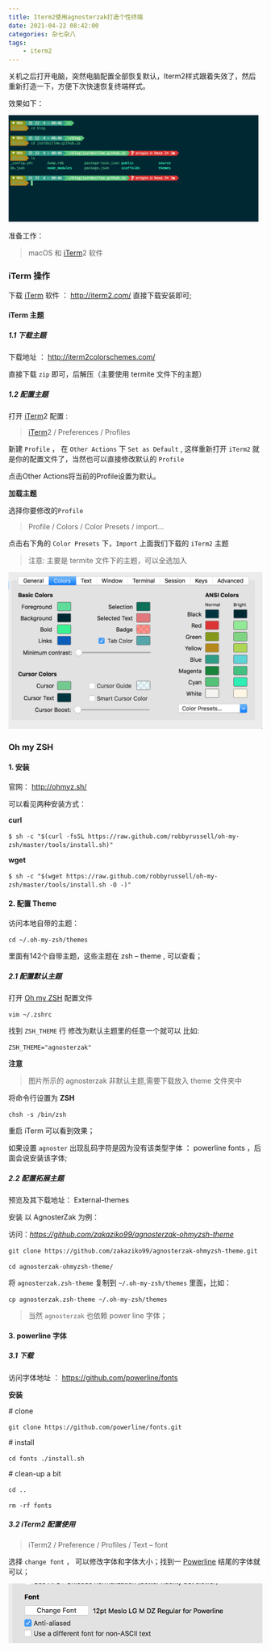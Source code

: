 ```yaml
---
title: Iterm2使用agnosterzak打造个性终端
date: 2021-04-22 08:42:00
categories: 杂七杂八
tags:
	- iterm2
---
```


关机之后打开电脑，突然电脑配置全部恢复默认，Iterm2样式跟着失效了，然后重新打造一下，方便下次快速恢复终端样式。

效果如下：

<img src="/img/iterm2css.png" />

<!-- more -->

准备工作：

> macOS 和 [iTerm](https://www.whatled.com/post-tag/iterm)2 软件

### iTerm 操作

下载 [iTerm](https://www.whatled.com/post-tag/iterm) 软件 ： http://iterm2.com/ 直接下载安装即可;

#### iTerm 主题

##### 1.1 下载主题

下载地址 ： http://iterm2colorschemes.com/

直接下载 `zip` 即可，后解压（主要使用 termite 文件下的主题）

##### 1.2 配置主题

打开 [iTerm](https://www.whatled.com/post-tag/iterm)2 配置 :

> [iTerm](https://www.whatled.com/post-tag/iterm)2 / Preferences / Profiles

新建 `Profile` ， 在 `Other Actions` 下 `Set as Default` , 这样重新打开 `iTerm2` 就是你的配置文件了，当然也可以直接修改默认的 `Profile`

点击Other Actions将当前的Profile设置为默认。

**加载主题**

选择你要修改的`Profile`

> Profile / Colors / Color Presets / import…

点击右下角的 `Color Presets` 下，`Import` 上面我们下载的 `iTerm2` 主题

> 注意: 主要是 termite 文件下的主题，可以全选加入

<img src="/img/iterm2color.png" />



### Oh my ZSH

#### 1. 安装

官网： http://ohmyz.sh/

可以看见两种安装方式：

**curl**

`$ sh -c "$(curl -fsSL https://raw.github.com/robbyrussell/oh-my-zsh/master/tools/install.sh)"`

**wget**

`$ sh -c "$(wget https://raw.github.com/robbyrussell/oh-my-zsh/master/tools/install.sh -O -)"`

#### 2. 配置 Theme

访问本地自带的主题：

`cd ~/.oh-my-zsh/themes`

里面有142个自带主题，这些主题在 zsh – theme , 可以查看；

##### 2.1 配置默认主题

打开 [Oh my ZSH](https://www.whatled.com/post-tag/oh-my-zsh) 配置文件

`vim ~/.zshrc`

找到 `ZSH_THEME` 行 修改为默认主题里的任意一个就可以 比如:

`ZSH_THEME="agnosterzak"`

**注意**

> 图片所示的 agnosterzak 非默认主题,需要下载放入 theme 文件夹中

将命令行设置为 **ZSH**

`chsh -s /bin/zsh`

重启 iTerm 可以看到效果；

如果设置 `agnoster` 出现乱码字符是因为没有该类型字体 ： powerline fonts ，后面会说安装该字体;

##### 2.2 配置拓展主题

预览及其下载地址： External-themes

安装 以 AgnosterZak 为例：

访问：*https://github.com/zakaziko99/agnosterzak-ohmyzsh-theme*

`git clone https://github.com/zakaziko99/agnosterzak-ohmyzsh-theme.git`

`cd agnosterzak-ohmyzsh-theme/`

将 `agnosterzak.zsh-theme` 复制到 `~/.oh-my-zsh/themes` 里面，比如：

`cp agnosterzak.zsh-theme ~/.oh-my-zsh/themes`

> 当然 `agnosterzak` 也依赖 power line 字体；

#### 3. powerline 字体

##### 3.1 下载

访问字体地址 ： https://github.com/powerline/fonts

**安装**

\# clone

`git clone https://github.com/powerline/fonts.git`

\# install

`cd fonts ./install.sh`

\# clean-up a bit

`cd ..`

`rm -rf fonts`

##### 3.2 iTerm2 配置使用

> iTerm2 / Preference / Profiles / Text – font

选择 `change font` ， 可以修改字体和字体大小；找到一 [Powerline](https://www.whatled.com/post-tag/powerline) 结尾的字体就可以；

<img src="/img/iterm2font.png" />